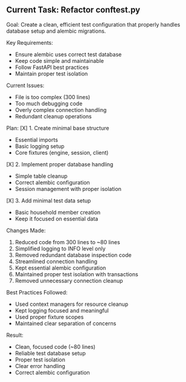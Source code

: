 ## Current Task: Refactor conftest.py
Goal: Create a clean, efficient test configuration that properly handles database setup and alembic migrations.

Key Requirements:
- Ensure alembic uses correct test database
- Keep code simple and maintainable
- Follow FastAPI best practices
- Maintain proper test isolation

Current Issues:
- File is too complex (300 lines)
- Too much debugging code
- Overly complex connection handling
- Redundant cleanup operations

Plan:
[X] 1. Create minimal base structure
  - Essential imports
  - Basic logging setup
  - Core fixtures (engine, session, client)

[X] 2. Implement proper database handling
  - Simple table cleanup
  - Correct alembic configuration
  - Session management with proper isolation

[X] 3. Add minimal test data setup
  - Basic household member creation
  - Keep it focused on essential data

Changes Made:
1. Reduced code from 300 lines to ~80 lines
2. Simplified logging to INFO level only
3. Removed redundant database inspection code
4. Streamlined connection handling
5. Kept essential alembic configuration
6. Maintained proper test isolation with transactions
7. Removed unnecessary connection cleanup

Best Practices Followed:
- Used context managers for resource cleanup
- Kept logging focused and meaningful
- Used proper fixture scopes
- Maintained clear separation of concerns

Result:
- Clean, focused code (~80 lines)
- Reliable test database setup
- Proper test isolation
- Clear error handling
- Correct alembic configuration
